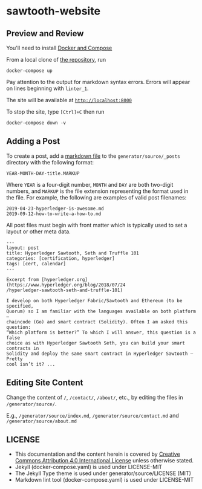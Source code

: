 # sawtooth-website

## Preview and Review

You'll need to install
[Docker and Compose](https://docs.docker.com/compose/install/)

From a local clone of
[the repository](https://github.com/hyperledger/sawtooth-website), run

```
docker-compose up
```

Pay attention to the output for markdown syntax errors. Errors will appear on
lines beginning with `linter_1`.

The site will be available at [`http://localhost:8000`](http://localhost:8000)

To stop the site, type `[Ctrl]+C` then run

```
docker-compose down -v
```

## Adding a Post

To create a post, add a [markdown file](https://kramdown.gettalong.org/quickref.html)
to the `generator/source/_posts` directory with the following format:

```
YEAR-MONTH-DAY-title.MARKUP
```

Where `YEAR` is a four-digit number, `MONTH` and `DAY` are both two-digit
numbers, and `MARKUP` is the file extension representing the format used in the
file. For example, the following are examples of valid post filenames:

```
2019-04-23-hyperledger-is-awesome.md
2019-09-12-how-to-write-a-how-to.md
```

All post files must begin with front matter which is typically used to set a
layout or other meta data.

```
---
layout: post
title: Hyperledger Sawtooth, Seth and Truffle 101
categories: [certification, hyperledger]
tags: [cert, calendar]
---

Excerpt from [hyperledger.org](https://www.hyperledger.org/blog/2018/07/24
/hyperledger-sawtooth-seth-and-truffle-101)

I develop on both Hyperledger Fabric/Sawtooth and Ethereum (to be specified,
Quorum) so I am familiar with the languages available on both platform —
chaincode (Go) and smart contract (Solidity). Often I am asked this question:
“Which platform is better?” To which I will answer, this question is a false
choice as with Hyperledger Sawtooth Seth, you can build your smart contracts in
Solidity and deploy the same smart contract in Hyperledger Sawtooth — Pretty
cool isn’t it? ...
```

## Editing Site Content

Change the content of `/`, `/contact/`, `/about/`,
etc., by editing the files in `/generator/source/`.

E.g., `/generator/source/index.md`, `/generator/source/contact.md` and
`/generator/source/about.md`

## LICENSE

* This documentation and the content herein is covered by [
  Creative Commons Attribution 4.0 International License](
  http://creativecommons.org/licenses/by/4.0/ "license") unless otherwise stated.
* Jekyll (docker-compose.yaml) is used under LICENSE-MIT
* The Jekyll Type theme is used under generator/source/LICENSE (MIT)
* Markdown lint tool (docker-compose.yaml) is used under LICENSE-MIT



